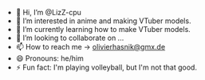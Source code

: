 - 👋 Hi, I’m @LizZ-cpu
- 👀 I’m interested in anime and making VTuber models.
- 🌱 I’m currently learning how to make VTuber models.
- 💞️ I’m looking to collaborate on ...
- 📫 How to reach me -> olivierhasnik@gmx.de
- 😄 Pronouns: he/him
- ⚡ Fun fact: I'm playing volleyball, but I'm not that good.

<!---
LizZ-cpu/LizZ-cpu is a ✨ special ✨ repository because its `README.md` (this file) appears on your GitHub profile.
You can click the Preview link to take a look at your changes.
--->

